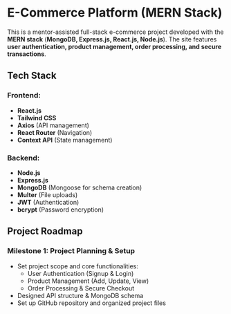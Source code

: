 # E-Commerce Platform (MERN Stack)

This is a mentor-assisted full-stack e-commerce project developed with the **MERN stack** (**MongoDB, Express.js, React.js, Node.js**). The site features **user authentication, product management, order processing, and secure transactions**.

## Tech Stack

### Frontend:
- **React.js**
- **Tailwind CSS**
- **Axios** (API management)
- **React Router** (Navigation)
- **Context API** (State management)

### Backend:
- **Node.js**
- **Express.js**
- **MongoDB** (Mongoose for schema creation)
- **Multer** (File uploads)
- **JWT** (Authentication)
- **bcrypt** (Password encryption)

## Project Roadmap

### Milestone 1: Project Planning & Setup
- Set project scope and core functionalities:
  - User Authentication (Signup & Login)
  - Product Management (Add, Update, View)
  - Order Processing & Secure Checkout
- Designed API structure & MongoDB schema
- Set up GitHub repository and organized project files

<!-- small update for PR -->
